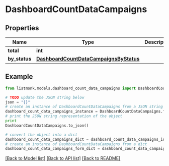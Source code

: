 # DashboardCountDataCampaigns


## Properties
Name | Type | Description | Notes
------------ | ------------- | ------------- | -------------
**total** | **int** |  | [optional] 
**by_status** | [**DashboardCountDataCampaignsByStatus**](DashboardCountDataCampaignsByStatus.md) |  | [optional] 

## Example

```python
from listmonk.models.dashboard_count_data_campaigns import DashboardCountDataCampaigns

# TODO update the JSON string below
json = "{}"
# create an instance of DashboardCountDataCampaigns from a JSON string
dashboard_count_data_campaigns_instance = DashboardCountDataCampaigns.from_json(json)
# print the JSON string representation of the object
print
DashboardCountDataCampaigns.to_json()

# convert the object into a dict
dashboard_count_data_campaigns_dict = dashboard_count_data_campaigns_instance.to_dict()
# create an instance of DashboardCountDataCampaigns from a dict
dashboard_count_data_campaigns_form_dict = dashboard_count_data_campaigns.from_dict(dashboard_count_data_campaigns_dict)
```
[[Back to Model list]](../README.md#documentation-for-models) [[Back to API list]](../README.md#documentation-for-api-endpoints) [[Back to README]](../README.md)


